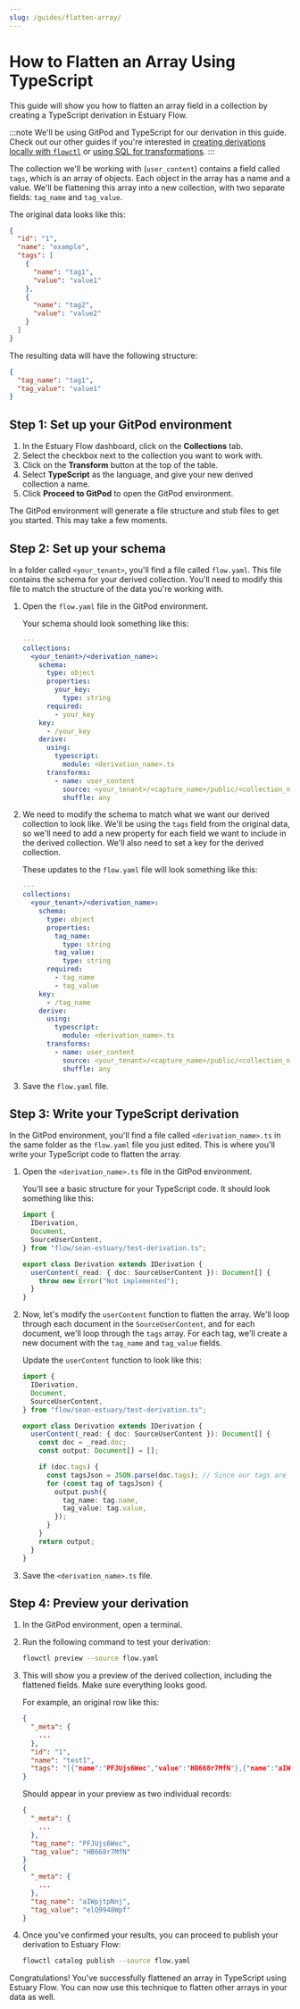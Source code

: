 ```yaml
---
slug: /guides/flatten-array/
---
```


# How to Flatten an Array Using TypeScript

This guide will show you how to flatten an array field in a collection by creating a TypeScript derivation in Estuary Flow.

:::note
We'll be using GitPod and TypeScript for our derivation in this guide. Check out our other guides if you're interested in [creating derivations locally with `flowctl`](/guides/flowctl/create-derivation) or [using SQL for transformations](/guides/derivation_tutorial_sql).
:::

The collection we'll be working with (`user_content`) contains a field called `tags`, which is an array of objects. Each object in the array has a name and a value. We'll be flattening this array into a new collection, with two separate fields: `tag_name` and `tag_value`.

The original data looks like this:

```json
{
  "id": "1",
  "name": "example",
  "tags": [
    {
      "name": "tag1",
      "value": "value1"
    },
    {
      "name": "tag2",
      "value": "value2"
    }
  ]
}
```

The resulting data will have the following structure:

```json
{
  "tag_name": "tag1",
  "tag_value": "value1"
}
```

## Step 1: Set up your GitPod environment

1. In the Estuary Flow dashboard, click on the **Collections** tab.
2. Select the checkbox next to the collection you want to work with.
3. Click on the **Transform** button at the top of the table.
4. Select **TypeScript** as the language, and give your new derived collection a name.
5. Click **Proceed to GitPod** to open the GitPod environment.

The GitPod environment will generate a file structure and stub files to get you started. This may take a few moments.

## Step 2: Set up your schema

In a folder called `<your_tenant>`, you'll find a file called `flow.yaml`. This file contains the schema for your derived collection. You'll need to modify this file to match the structure of the data you're working with.

1. Open the `flow.yaml` file in the GitPod environment.

   Your schema should look something like this:

   ```yaml
   ---
   collections:
     <your_tenant>/<derivation_name>:
       schema:
         type: object
         properties:
           your_key:
             type: string
         required:
           - your_key
       key:
         - /your_key
       derive:
         using:
           typescript:
             module: <derivation_name>.ts
         transforms:
           - name: user_content
             source: <your_tenant>/<capture_name>/public/<collection_name>
             shuffle: any
   ```

2. We need to modify the schema to match what we want our derived collection to look like. We'll be using the `tags` field from the original data, so we'll need to add a new property for each field we want to include in the derived collection. We'll also need to set a key for the derived collection.

   These updates to the `flow.yaml` file will look something like this:

   ```yaml
   ---
   collections:
     <your_tenant>/<derivation_name>:
       schema:
         type: object
         properties:
           tag_name:
             type: string
           tag_value:
             type: string
         required:
           - tag_name
           - tag_value
       key:
         - /tag_name
       derive:
         using:
           typescript:
             module: <derivation_name>.ts
         transforms:
           - name: user_content
             source: <your_tenant>/<capture_name>/public/<collection_name>
             shuffle: any
   ```

3. Save the `flow.yaml` file.

## Step 3: Write your TypeScript derivation

In the GitPod environment, you'll find a file called `<derivation_name>.ts` in the same folder as the `flow.yaml` file you just edited. This is where you'll write your TypeScript code to flatten the array.

1. Open the `<derivation_name>.ts` file in the GitPod environment.

   You'll see a basic structure for your TypeScript code. It should look something like this:

   ```typescript
   import {
     IDerivation,
     Document,
     SourceUserContent,
   } from "flow/sean-estuary/test-derivation.ts";

   export class Derivation extends IDerivation {
     userContent(_read: { doc: SourceUserContent }): Document[] {
       throw new Error("Not implemented");
     }
   }
   ```

2. Now, let's modify the `userContent` function to flatten the array. We'll loop through each document in the `SourceUserContent`, and for each document, we'll loop through the `tags` array. For each tag, we'll create a new document with the `tag_name` and `tag_value` fields.

   Update the `userContent` function to look like this:

   ```typescript
   import {
     IDerivation,
     Document,
     SourceUserContent,
   } from "flow/sean-estuary/test-derivation.ts";

   export class Derivation extends IDerivation {
     userContent(_read: { doc: SourceUserContent }): Document[] {
       const doc = _read.doc;
       const output: Document[] = [];

       if (doc.tags) {
         const tagsJson = JSON.parse(doc.tags); // Since our tags are arriving as a string from Google Sheets
         for (const tag of tagsJson) {
           output.push({
             tag_name: tag.name,
             tag_value: tag.value,
           });
         }
       }
       return output;
     }
   }
   ```

3. Save the `<derivation_name>.ts` file.

## Step 4: Preview your derivation

1. In the GitPod environment, open a terminal.
2. Run the following command to test your derivation:

   ```bash
   flowctl preview --source flow.yaml
   ```

3. This will show you a preview of the derived collection, including the flattened fields. Make sure everything looks good.

   For example, an original row like this:

   ```json
   {
     "_meta": {
       ...
     },
     "id": "1",
     "name": "test1",
     "tags": "[{"name":"PFJUjs6Wec","value":"HB668r7MfN"},{"name":"aIWpjtpNnj","value":"elQ9948Wpf"}]"
   }
   ```

   Should appear in your preview as two individual records:

   ```json
   {
     "_meta": {
       ...
     },
     "tag_name": "PFJUjs6Wec",
     "tag_value": "HB668r7MfN"
   }
   {
     "_meta": {
       ...
     },
     "tag_name": "aIWpjtpNnj",
     "tag_value": "elQ9948Wpf"
   }
   ```

4. Once you've confirmed your results, you can proceed to publish your derivation to Estuary Flow:

   ```bash
   flowctl catalog publish --source flow.yaml
   ```

Congratulations! You've successfully flattened an array in TypeScript using Estuary Flow. You can now use this technique to flatten other arrays in your data as well.
